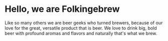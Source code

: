 # Hello, we are Folkingebrew

Like so many others we are beer geeks who turned brewers, because of our love for the great, versatile product that is beer. We love to drink big, bold beer with profound aromas and flavors and naturally that's what we brew.
